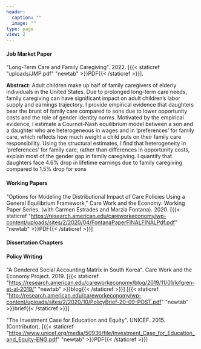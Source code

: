 ```yaml
---
header:
  caption: ""
  image: ""
type: page
view: 2
---
```


#### Job Market Paper 
  
"Long-Term Care and Family Caregiving". 2022. [{{< staticref "uploads/JMP.pdf" "newtab" >}}PDF{{< /staticref >}}].

**Abstract**: Adult children make up half of family caregivers of elderly individuals in the United States. Due to prolonged long-term care needs, family caregiving can have significant impact on adult children’s labor supply and earnings trajectory. I provide empirical
evidence that daughters bear the brunt of family care compared to sons due to lower opportunity costs and the role of gender identity norms. Motivated by the empirical evidence, I estimate a Cournot-Nash equilibrium model between a son and a daughter who are heterogeneous in wages and in ’preferences’ for family care, which reflects
how much weight a child puts on their family care responsibility. Using the structural estimates, I find that heterogeneity in ’preferences’ for family care, rather than differences in opportunity costs, explain most of the gender gap in family caregiving. I quantify that daughters face 4.6\% drop in lifetime earnings due to family caregiving compared to 1.5\% drop for sons

#### Working Papers

"Options for Modeling the Distributional Impact of Care Policies Using a General Equilibrium Framework," Care Work and the Economy: Working Paper Series. (with Carmen Estrades and Marzia Fontana). 2020. [{{< staticref "https://research.american.edu/careworkeconomy/wp-content/uploads/sites/2/2020/04/FontanaPaperFINALFINALPdf.pdf" "newtab" >}}PDF{{< /staticref >}}] 
<br> 

#### Dissertation Chapters



#### Policy Writing

"A Gendered Social Accounting Matrix in South Korea". Care Work and the Economy Project. 2019. [{{< staticref "https://research.american.edu/careworkeconomy/blog/2019/11/01/lofgren-et-al-2019/" "newtab" >}}blog{{< /staticref >}}] [{{< staticref "http://research.american.edu/careworkeconomy/wp-content/uploads/sites/2/2020/10/PolicyBrief-20-09-POST.pdf" "newtab" >}}brief{{< /staticref >}}] 

"The Investment Case for Education and Equity". UNICEF. 2015. (Contributor). [{{< staticref "https://www.unicef.org/media/50936/file/Investment_Case_for_Education_and_Equity-ENG.pdf" "newtab" >}}PDF{{< /staticref >}}]




